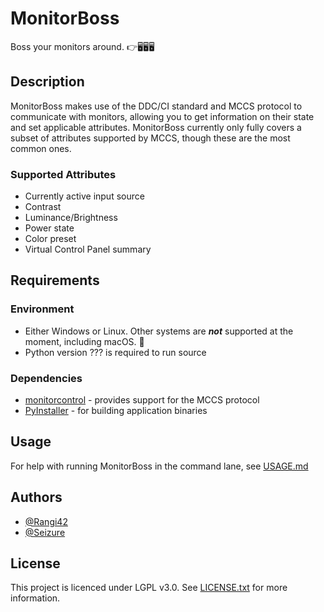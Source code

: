 # MonitorBoss

Boss your monitors around. 👉🖥️🖥️🖥️

## Description
MonitorBoss makes use of the DDC/CI standard and MCCS protocol to communicate with monitors, allowing you to get information on their state and set applicable attributes. MonitorBoss currently only fully covers a subset of attributes supported by MCCS, though these are the most common ones.

### Supported Attributes
* Currently active input source
* Contrast
* Luminance/Brightness
* Power state
* Color preset
* Virtual Control Panel summary

## Requirements

### Environment
- Either Windows or Linux. Other systems are ***not*** supported at the moment, including macOS. 🙁
- Python version ??? is required to run source

### Dependencies

* [monitorcontrol](https://pypi.org/project/monitorcontrol/) - provides support for the MCCS protocol
* [PyInstaller](https://pypi.org/project/pyinstaller/) - for building application binaries

## Usage
For help with running MonitorBoss in the command lane, see [USAGE.md](USAGE.md)

## Authors
* [@Rangi42](https://github.com/Rangi42)
* [@Seizure](https://github.com/Seizure)

## License
This project is licenced under LGPL v3.0. See [LICENSE.txt](LICENSE.txt) for more information.